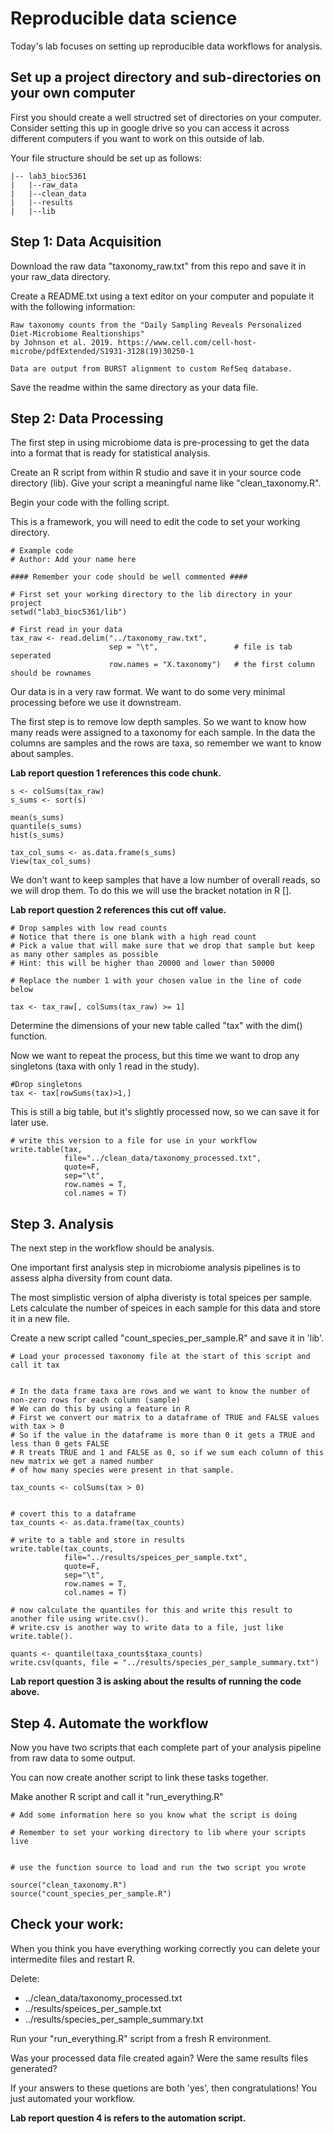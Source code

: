 # Reproducible data science

Today's lab focuses on setting up reproducible data workflows for analysis.

## Set up a project directory and sub-directories on your own computer

First you should create a well structred set of directories on your computer.
Consider setting this up in google drive so you can access it across different computers if you want to work on this outside of lab.

Your file structure should be set up as follows:
```
|-- lab3_bioc5361
|   |--raw_data
|   |--clean_data
|   |--results
|   |--lib 
```

## Step 1: Data Acquisition 

Download the raw data "taxonomy_raw.txt" from this repo and save it in your raw_data directory.

Create a README.txt using a text editor on your computer and populate it with the following information:

```
Raw taxonomy counts from the "Daily Sampling Reveals Personalized Diet-Microbiome Realtionships" 
by Johnson et al. 2019. https://www.cell.com/cell-host-microbe/pdfExtended/S1931-3128(19)30250-1

Data are output from BURST alignment to custom RefSeq database.
```
Save the readme within the same directory as your data file.

## Step 2: Data Processing

The first step in using microbiome data is pre-processing to get the data into a format that is ready for statistical analysis.

Create an R script from within R studio and save it in your source code directory (lib). 
Give your script a meaningful name like "clean_taxonomy.R".

Begin your code with the folling script. 

This is a framework, you will need to edit the code to set your working directory.

```
# Example code
# Author: Add your name here

#### Remember your code should be well commented ####

# First set your working directory to the lib directory in your project
setwd("lab3_bioc5361/lib")

# First read in your data
tax_raw <- read.delim("../taxonomy_raw.txt", 
                      sep = "\t",                 # file is tab seperated
                      row.names = "X.taxonomy")   # the first column should be rownames

```

Our data is in a very raw format. We want to do some very minimal processing before we use it downstream.

The first step is to remove low depth samples. So we want to know how many reads were assigned to a taxonomy for each sample.
In the data the columns are samples and the rows are taxa, so remember we want to know about samples.

**Lab report question 1 references this code chunk.**

```
s <- colSums(tax_raw)
s_sums <- sort(s)

mean(s_sums)
quantile(s_sums)
hist(s_sums)

tax_col_sums <- as.data.frame(s_sums)
View(tax_col_sums)

```

We don't want to keep samples that have a low number of overall reads, so we will drop them.
To do this we will use the bracket notation in R [].

**Lab report question 2 references this cut off value.**
```
# Drop samples with low read counts
# Notice that there is one blank with a high read count 
# Pick a value that will make sure that we drop that sample but keep as many other samples as possible
# Hint: this will be higher than 20000 and lower than 50000

# Replace the number 1 with your chosen value in the line of code below

tax <- tax_raw[, colSums(tax_raw) >= 1] 

```

Determine the dimensions of your new table called "tax" with the dim() function.

Now we want to repeat the process, but this time we want to drop any singletons (taxa with only 1 read in the study).

```
#Drop singletons
tax <- tax[rowSums(tax)>1,]

```
This is still a big table, but it's slightly processed now, so we can save it for later use.
```
# write this version to a file for use in your workflow
write.table(tax, 
            file="../clean_data/taxonomy_processed.txt", 
            quote=F, 
            sep="\t", 
            row.names = T, 
            col.names = T)
```

## Step 3. Analysis

The next step in the workflow should be analysis.

One important first analysis step in microbiome analysis pipelines is to assess alpha diversity from count data.

The most simplistic version of alpha diveristy is total speices per sample. Lets calculate the number of speices in each sample for this data and store it in a new file.

Create a new script called "count_species_per_sample.R" and save it in 'lib'.


```
# Load your processed taxonomy file at the start of this script and call it tax


# In the data frame taxa are rows and we want to know the number of non-zero rows for each column (sample)
# We can do this by using a feature in R
# First we convert our matrix to a dataframe of TRUE and FALSE values with tax > 0
# So if the value in the dataframe is more than 0 it gets a TRUE and less than 0 gets FALSE
# R treats TRUE and 1 and FALSE as 0, so if we sum each column of this new matrix we get a named number
# of how many species were present in that sample.

tax_counts <- colSums(tax > 0)


# covert this to a dataframe
tax_counts <- as.data.frame(tax_counts)

# write to a table and store in results
write.table(tax_counts, 
            file="../results/speices_per_sample.txt", 
            quote=F, 
            sep="\t", 
            row.names = T, 
            col.names = T)

# now calculate the quantiles for this and write this result to another file using write.csv().
# write.csv is another way to write data to a file, just like write.table().

quants <- quantile(taxa_counts$taxa_counts)
write.csv(quants, file = "../results/species_per_sample_summary.txt")

```

**Lab report question 3 is asking about the results of running the code above.**

## Step 4. Automate the workflow

Now you have two scripts that each complete part of your analysis pipeline from raw data to some output.

You can now create another script to link these tasks together.

Make another R script and call it "run_everything.R"

```
# Add some information here so you know what the script is doing

# Remember to set your working directory to lib where your scripts live


# use the function source to load and run the two script you wrote

source("clean_taxonomy.R")
source("count_species_per_sample.R")

```

## Check your work:
When you think you have everything working correctly you can delete your intermedite files and restart R.

Delete:
* ../clean_data/taxonomy_processed.txt
* ../results/speices_per_sample.txt
* ../results/species_per_sample_summary.txt


Run your "run_everything.R" script from a fresh R environment. 

Was your processed data file created again?
Were the same results files generated?

If your answers to these quetions are both 'yes', then congratulations! You just automated your workflow.

**Lab report question 4 is refers to the automation script.**
